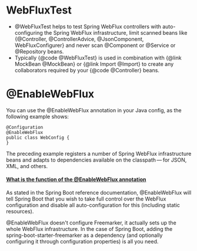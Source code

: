 # WebFluxTest
- @WebFluxTest helps to test Spring WebFlux controllers with auto-configuring the Spring WebFlux infrastructure, 
limit scanned beans like {@Controller, @ControllerAdvice, @JsonComponent, WebFluxConfigurer} and never scan @Component  or @Service or @Repository beans. 
- Typically {@code @WebFluxTest} is used in combination with {@link MockBean @MockBean}
or {@link Import @Import} to create any collaborators required by your
{@code @Controller} beans.
# @EnableWebFlux
You can use the @EnableWebFlux annotation in your Java config, as the following example shows:
```
@Configuration
@EnableWebFlux
public class WebConfig {
}
```
The preceding example registers a number of Spring WebFlux infrastructure beans and adapts to dependencies available on the classpath — for JSON, XML, and others.

#### [What is the function of the @EnableWebFlux annotation](https://stackoverflow.com/questions/51843344/what-is-the-function-of-the-enablewebflux-annotation)

As stated in the Spring Boot reference documentation, @EnableWebFlux will tell Spring Boot that you wish to take full control over the WebFlux configuration and disable all auto-configuration for this (including static resources).

@EnableWebFlux doesn't configure Freemarker, it actually sets up the whole WebFlux infrastructure. In the case of Spring Boot, adding the spring-boot-starter-freemarker as a dependency (and optionally configuring it through configuration properties) is all you need.
